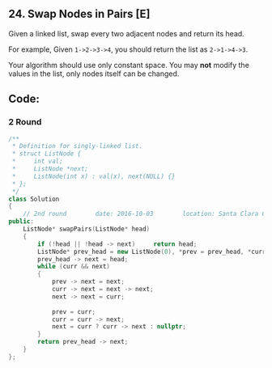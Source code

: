 ## 24. Swap Nodes in Pairs [E]
Given a linked list, swap every two adjacent nodes and return its head.

For example,
Given `1->2->3->4`, you should return the list as `2->1->4->3`.

Your algorithm should use only constant space. You may **not** modify the values in the list, only nodes itself can be changed.

## Code:
### 2 Round
```c++
/**
 * Definition for singly-linked list.
 * struct ListNode {
 *     int val;
 *     ListNode *next;
 *     ListNode(int x) : val(x), next(NULL) {}
 * };
 */
class Solution 
{
    // 2nd round        date: 2016-10-03        location: Santa Clara Central Park Library
public:
    ListNode* swapPairs(ListNode* head) 
    {
        if (!head || !head -> next)     return head;
        ListNode* prev_head = new ListNode(0), *prev = prev_head, *curr = head, *next = curr -> next;
        prev_head -> next = head;
        while (curr && next)
        {
            prev -> next = next;
            curr -> next = next -> next;
            next -> next = curr;
            
            prev = curr;
            curr = curr -> next;
            next = curr ? curr -> next : nullptr;
        }
        return prev_head -> next;
    }
};
```
